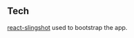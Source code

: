 
## Tech
[react-slingshot](https://github.com/coryhouse/react-slingshot) used to bootstrap the app.
